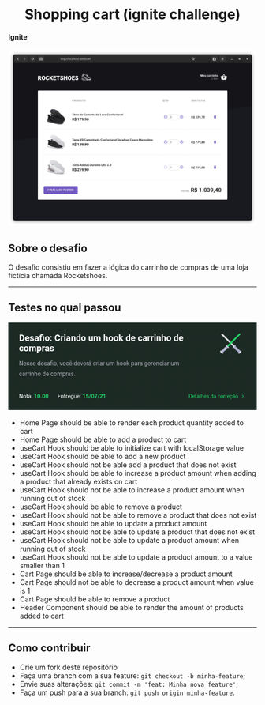<h1 align="center">Shopping cart (ignite challenge)</h1>

#### Ignite

![Screenshot](./.github/rocketshoes.png)

## Sobre o desafio

O desafio consistiu em fazer a lógica do carrinho de compras de uma loja fictícia chamada Rocketshoes.

---

## Testes no qual passou

![Challenge](./.github/challenge.png)

- Home Page should be able to render each product quantity added to cart
- Home Page should be able to add a product to cart
- useCart Hook should be able to initialize cart with localStorage value
- useCart Hook should be able to add a new product
- useCart Hook should not be able add a product that does not exist
- useCart Hook should be able to increase a product amount when adding a product that already exists on cart
- useCart Hook should not be able to increase a product amount when running out of stock
- useCart Hook should be able to remove a product
- useCart Hook should not be able to remove a product that does not exist
- useCart Hook should be able to update a product amount
- useCart Hook should not be able to update a product that does not exist
- useCart Hook should not be able to update a product amount when running out of stock
- useCart Hook should not be able to update a product amount to a value smaller than 1
- Cart Page should be able to increase/decrease a product amount
- Cart Page should not be able to decrease a product amount when value is 1
- Cart Page should be able to remove a product
- Header Component should be able to render the amount of products added to cart

---

## Como contribuir

- Crie um fork deste repositório
- Faça uma branch com a sua feature: `git checkout -b minha-feature`;
- Envie suas alterações: `git commit -m 'feat: Minha nova feature'`;
- Faça um push para a sua branch: `git push origin minha-feature`.

